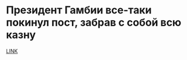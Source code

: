 # Президент Гамбии все-таки покинул пост, забрав с собой всю казну



[LINK](https://varlamov.ru/2198740.html)